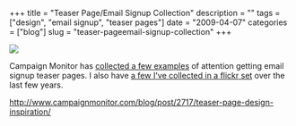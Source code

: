 +++
title = "Teaser Page/Email Signup Collection"
description = ""
tags = ["design", "email signup", "teaser pages"]
date = "2009-04-07"
categories = ["blog"]
slug = "teaser-pageemail-signup-collection"
+++



  <div class="notebook-screenshot"><a href="http://www.campaignmonitor.com/blog/post/2717/teaser-page-design-inspiration/"><img src="//media.konigi.com/bluga/wt49db81005e759.jpg"/></a></div><p>Campaign Monitor has <a href="http://www.campaignmonitor.com/blog/post/2717/teaser-page-design-inspiration/">collected a few examples</a> of attention getting email signup teaser pages. I also have <a href="http://www.flickr.com/photos/jibbajabba/sets/72157600418894165/">a few I've collected in a flickr set</a> over the last few years.</p>
    
  <a href="http://www.campaignmonitor.com/blog/post/2717/teaser-page-design-inspiration/">http://www.campaignmonitor.com/blog/post/2717/teaser-page-design-inspiration/</a>
